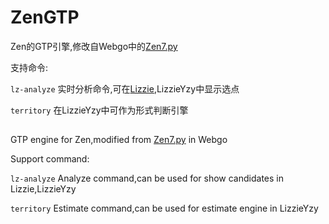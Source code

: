# ZenGTP #

Zen的GTP引擎,修改自Webgo中的[Zen7.py](https://github.com/zliu1022/Webgo/blob/master/svr/Zen7.py)

支持命令:

`lz-analyze` 实时分析命令,可在[Lizzie](https://github.com/featurecat/lizzie),LizzieYzy中显示选点 

`territory` 在LizzieYzy中可作为形式判断引擎

##

GTP engine for Zen,modified from [Zen7.py](https://github.com/zliu1022/Webgo/blob/master/svr/Zen7.py) in Webgo

Support command:

`lz-analyze` Analyze command,can be used for show candidates in Lizzie,LizzieYzy

`territory` Estimate command,can be used for estimate engine in LizzieYzy
